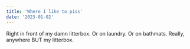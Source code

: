 ```yaml
---
title: 'Where I like to piss'
date: '2023-01-02'
---
```


Right in front of my damn litterbox. Or on laundry. Or on bathmats. Really, anywhere BUT my litterbox.